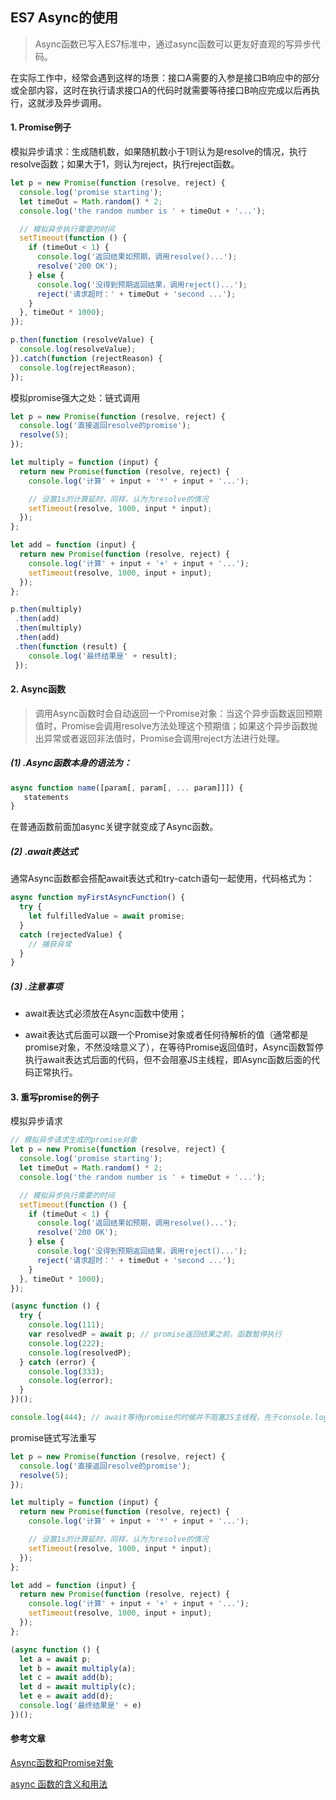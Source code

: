 ## ES7 Async的使用

> Async函数已写入ES7标准中，通过async函数可以更友好直观的写异步代码。

在实际工作中，经常会遇到这样的场景：接口A需要的入参是接口B响应中的部分或全部内容，这时在执行请求接口A的代码时就需要等待接口B响应完成以后再执行，这就涉及异步调用。

#### 1. Promise例子

模拟异步请求：生成随机数，如果随机数小于1则认为是resolve的情况，执行resolve函数；如果大于1，则认为reject，执行reject函数。

```js
let p = new Promise(function (resolve, reject) {
  console.log('promise starting');
  let timeOut = Math.random() * 2;
  console.log('the random number is ' + timeOut + '...');

  // 模拟异步执行需要的时间
  setTimeout(function () {
    if (timeOut < 1) {
      console.log('返回结果如预期，调用resolve()...');
      resolve('200 OK');
    } else {
      console.log('没得到预期返回结果，调用reject()...');
      reject('请求超时：' + timeOut + 'second ...');
    }
  }, timeOut * 1000);
});

p.then(function (resolveValue) {
  console.log(resolveValue);
}).catch(function (rejectReason) {
  console.log(rejectReason);
});
```

模拟promise强大之处：链式调用

```js
let p = new Promise(function (resolve, reject) {
  console.log('直接返回resolve的promise');
  resolve(5);
});

let multiply = function (input) {
  return new Promise(function (resolve, reject) {
    console.log('计算' + input + '*' + input + '...');

    // 设置1s的计算延时，同样，认为为resolve的情况
    setTimeout(resolve, 1000, input * input);
  });
};

let add = function (input) {
  return new Promise(function (resolve, reject) {
    console.log('计算' + input + '+' + input + '...');
    setTimeout(resolve, 1000, input + input);   
  });
};

p.then(multiply)
 .then(add)
 .then(multiply)
 .then(add)
 .then(function (result) {
    console.log('最终结果是' + result);
 });
```

#### 2. Async函数

> 调用Async函数时会自动返回一个Promise对象：当这个异步函数返回预期值时，Promise会调用resolve方法处理这个预期值；如果这个异步函数抛出异常或者返回非法值时，Promise会调用reject方法进行处理。

#####  (1) .Async函数本身的语法为：

```js
async function name([param[, param[, ... param]]]) {
   statements
}
```

在普通函数前面加async关键字就变成了Async函数。

#####  (2) .await表达式

通常Async函数都会搭配await表达式和try-catch语句一起使用，代码格式为：

```js
async function myFirstAsyncFunction() {
  try {
    let fulfilledValue = await promise;
  }
  catch (rejectedValue) {
    // 捕获异常
  }
}
```

#####  (3) .注意事项

- await表达式必须放在Async函数中使用；

- await表达式后面可以跟一个Promise对象或者任何待解析的值（通常都是promise对象，不然没啥意义了），在等待Promise返回值时，Async函数暂停执行await表达式后面的代码，但不会阻塞JS主线程，即Async函数后面的代码正常执行。

#### 3. 重写promise的例子

模拟异步请求

```js
// 模拟异步请求生成的promise对象
let p = new Promise(function (resolve, reject) {
  console.log('promise starting');
  let timeOut = Math.random() * 2;
  console.log('the random number is ' + timeOut + '...');

  // 模拟异步执行需要的时间
  setTimeout(function () {
    if (timeOut < 1) {
      console.log('返回结果如预期，调用resolve()...');
      resolve('200 OK');
    } else {
      console.log('没得到预期返回结果，调用reject()...');
      reject('请求超时：' + timeOut + 'second ...');
    }
  }, timeOut * 1000);
});

(async function () {
  try {
    console.log(111);
    var resolvedP = await p; // promise返回结果之前，函数暂停执行
    console.log(222);
    console.log(resolvedP);
  } catch (error) {
    console.log(333);
    console.log(error);
  }
})();

console.log(444); // await等待promise的时候并不阻塞JS主线程，先于console.log(222)或者console.log(333)执行

```

promise链式写法重写

```js
let p = new Promise(function (resolve, reject) {
  console.log('直接返回resolve的promise');
  resolve(5);
});

let multiply = function (input) {
  return new Promise(function (resolve, reject) {
    console.log('计算' + input + '*' + input + '...');

    // 设置1s的计算延时，同样，认为为resolve的情况
    setTimeout(resolve, 1000, input * input);
  });
};

let add = function (input) {
  return new Promise(function (resolve, reject) {
    console.log('计算' + input + '+' + input + '...');
    setTimeout(resolve, 1000, input + input);   
  });
};

(async function () {
  let a = await p;
  let b = await multiply(a);
  let c = await add(b);
  let d = await multiply(c);
  let e = await add(d);
  console.log('最终结果是' + e)
})();
```

#### 参考文章

[Async函数和Promise对象](https://xiaogliu.github.io/2017/07/16/async-function-promise-object/)

[async 函数的含义和用法](http://www.ruanyifeng.com/blog/2015/05/async.html)

